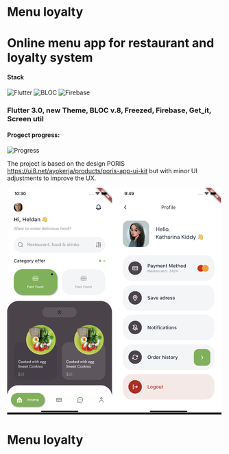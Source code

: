 # Menu loyalty
# Online menu app for restaurant and loyalty system

<h4>Stack</h4> 

![Flutter](https://img.shields.io/badge/flutter-%23039BE5.svg?style=for-the-badge&logo=flutter&logoColor=black&style=plastic)
![BLOC](https://img.shields.io/badge/BLOC-State%20managment-brightgreen&style=plastic)
![Firebase](https://img.shields.io/badge/firebase-%23039BE5.svg?style=for-the-badge&logo=firebase&style=plastic)

<h3>Flutter 3.0, new Theme, BLOC v.8, Freezed, Firebase, Get_it, Screen util </h3> 

<h4>Progect progress:</h4> 

![Progress](https://img.shields.io/badge/Progress-13%25-orange&style=plastic)

The project is based on the design PORIS https://ui8.net/ayokerja/products/poris-app-ui-kit but with minor UI adjustments to improve the UX.

<img src='/screens/UI_1.png' width='500'>

# Menu loyalty
